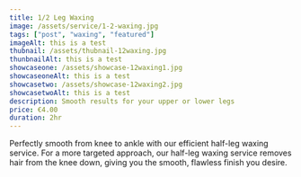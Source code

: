 ```yaml
---
title: 1/2 Leg Waxing
image: /assets/service/1-2-waxing.jpg
tags: ["post", "waxing", "featured"]
imageAlt: this is a test
thubnail: /assets/thubnail-12waxing.jpg
thunbnailAlt: this is a test
showcaseone: /assets/showcase-12waxing1.jpg
showcaseoneAlt: this is a test
showcasetwo: /assets/showcase-12waxing2.jpg
showcasetwoAlt: this is a test
description: Smooth results for your upper or lower legs
price: €4.00
duration: 2hr
---
```

Perfectly smooth from knee to ankle with our efficient half-leg waxing service. For a more targeted approach, our half-leg waxing service removes hair from the knee down, giving you the smooth, flawless finish you desire. 

